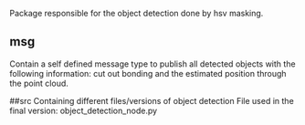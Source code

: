 Package responsible for the object detection done by hsv masking.

## msg
Contain a self defined message type to publish all detected objects with the following information: cut out bonding and the estimated position through the point cloud.

##src
Containing different files/versions of object detection
File used in the final version: object_detection_node.py
